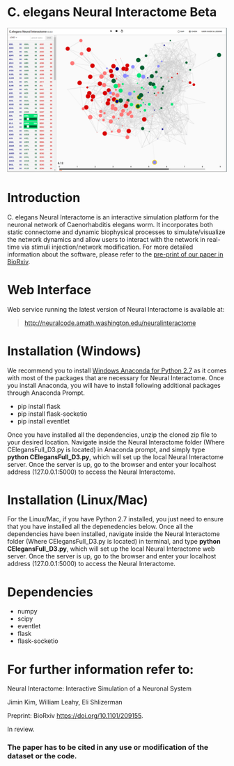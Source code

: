 # C. elegans Neural Interactome Beta

![alt text](images/fig1.png)

# Introduction

C. elegans Neural Interactome is an interactive simulation platform for the neuronal network of Caenorhabditis elegans worm. It incorporates both static connectome and dynamic biophysical processes to simulate/visualize the network dynamics and allow users to interact with the network in real-time via stimuli injection/network modification. For more detailed information about the software, please refer to the [pre-print of our paper in BioRxiv](https://www.biorxiv.org/content/early/2017/11/26/209155).

# Web Interface
Web service running the latest version of Neural Interactome is available at: 

> http://neuralcode.amath.washington.edu/neuralinteractome


# Installation (Windows)

We recommend you to install [Windows Anaconda for Python 2.7](https://www.anaconda.com/download/#windows) as it comes with most of the packages that are necessary for Neural Interactome. Once you install Anaconda, you will have to install following additional packages through Anaconda Prompt.

* pip install flask
* pip install flask-socketio
* pip install eventlet

Once you have installed all the dependencies, unzip the cloned zip file to your desired location. Navigate inside the Neural Interactome folder (Where CElegansFull_D3.py is located) in Anaconda prompt, and simply type **python CElegansFull_D3.py**, which will set up the local Neural Interactome server. Once the server is up, go to the browser and enter your localhost address (127.0.0.1:5000) to access the Neural Interactome. 

# Installation (Linux/Mac)

For the Linux/Mac,  if you have Python 2.7 installed, you just need to ensure that you have installed all the depenedencies below. Once all the dependencies have been installed, navigate inside the Neural Interactome folder (Where CElegansFull_D3.py is located) in terminal, and type **python CElegansFull_D3.py**, which will set up the local Neural Interactome web server. Once the server is up, go to the browser and enter your localhost address (127.0.0.1:5000) to access the Neural Interactome. 

# Dependencies

* numpy
* scipy
* eventlet
* flask
* flask-socketio

# For further information refer to:
Neural Interactome: Interactive Simulation of a Neuronal System

Jimin Kim, William Leahy, Eli Shlizerman

Preprint: BioRxiv https://doi.org/10.1101/209155. 

In review.

### The paper has to be cited in any use or modification of the dataset or the code.
